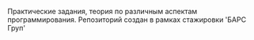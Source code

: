 Практические задания, теория по различным аспектам программирования. Репозиторий создан в рамках стажировки 'БАРС Груп'
